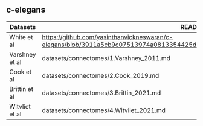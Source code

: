 ## c-elegans


| Datasets        | README files                             |
| -------------   | -------------                            |
| White et al     | https://github.com/yasinthanvickneswaran/c-elegans/blob/3911a5cb9c07513974a0813354425d6f3a106694/datasets/connectomes/4.Witvliet_2021.md     |
| Varshney et al  | datasets/connectomes/1.Varshney_2011.md  |
| Cook et al      | datasets/connectomes/2.Cook_2019.md      |
| Brittin et al   | datasets/connectomes/3.Brittin_2021.md   |
| Witvliet et al  | datasets/connectomes/4.Witvliet_2021.md  |
